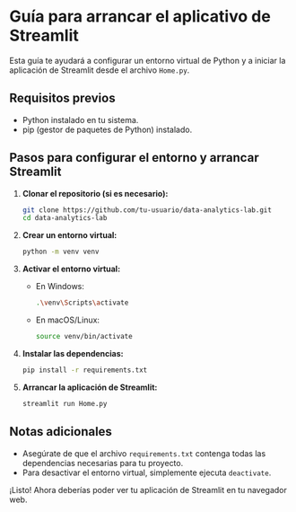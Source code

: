 # Guía para arrancar el aplicativo de Streamlit

Esta guía te ayudará a configurar un entorno virtual de Python y a iniciar la aplicación de Streamlit desde el archivo `Home.py`.

## Requisitos previos

- Python instalado en tu sistema.
- pip (gestor de paquetes de Python) instalado.

## Pasos para configurar el entorno y arrancar Streamlit

1. **Clonar el repositorio (si es necesario):**
    ```bash
    git clone https://github.com/tu-usuario/data-analytics-lab.git
    cd data-analytics-lab
    ```

2. **Crear un entorno virtual:**
    ```bash
    python -m venv venv
    ```

3. **Activar el entorno virtual:**

    - En Windows:
      ```bash
      .\venv\Scripts\activate
      ```

    - En macOS/Linux:
      ```bash
      source venv/bin/activate
      ```

4. **Instalar las dependencias:**
    ```bash
    pip install -r requirements.txt
    ```

5. **Arrancar la aplicación de Streamlit:**
    ```bash
    streamlit run Home.py
    ```

## Notas adicionales

- Asegúrate de que el archivo `requirements.txt` contenga todas las dependencias necesarias para tu proyecto.
- Para desactivar el entorno virtual, simplemente ejecuta `deactivate`.

¡Listo! Ahora deberías poder ver tu aplicación de Streamlit en tu navegador web.
